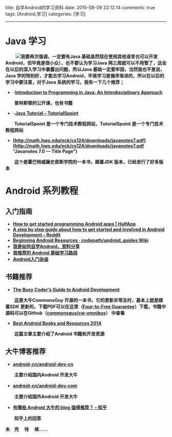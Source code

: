 title: 自学Android的学习资料
date: 2015-08-09 22:12:14
comments: true
tags: [Android,学习]
categories: [学习]

---
# Java 学习 #
　　 ![](http://i.imgur.com/Jsfe5pK.gif)**我要再次强调，一定要有Java 基础虽然现在使用其他语言也可以开发Android，但毕竟是很小众），也不要认为学习Java 两三周就可以不用管了，这会在以后的深入学习中暴露出问题，所以Java 基础一定要牢固，当然我也不是说，Java 学的特别好，才能去学习Android，毕竟学习是循序渐进的，所以在以后的学习中要注意，对于Java 系统的学习，我有一下几个推荐；**

 



- -**[Introduction to Programming in Java: An Interdisciplinary Approach](http://introcs.cs.princeton.edu/java/home/ "Introduction to Programming in Java: An Interdisciplinary Approach")**

　　**普林斯顿的公开课，也有书籍**



- -**[Java Tutorial – TutorialSpoint](http://www.tutorialspoint.com/java/ "Java Tutorial – TutorialSpoint")** 

　　**TutorialSpoint 是一个专门技术教程网站，TutorialSpoint 是一个专门技术教程网站**

- **[http://math.hws.edu/eck/cs124/downloads/javanotes7.pdf](http://math.hws.edu/eck/cs124/downloads/javanotes7.pdf "Javanotes 7.0 — Title Page")**

　　**这个是霍巴特威廉史密斯学院的一本书，跟着JDK 版本，已经发行了好多版本**


# Android 系列教程 #
## 入门指南 ##
- **[How to get started programming Android apps | HalfApp](http://halfapp.com/blog/get-started-programming-android-apps/ "How to get started programming Android apps | HalfApp")**
- **[A step by step guide about how to get started and involved in Android Development – Reddit](http://www.reddit.com/r/Android/comments/1w3woc/a_step_by_step_guide_about_how_to_get_started_and/ "A step by step guide about how to get started and involved in Android Development – Reddit")**
- **[Beginning Android Resources · codepath/android_guides Wiki](https://github.com/codepath/android_guides/wiki/Beginning-Android-Resources "Beginning Android Resources · codepath/android_guides Wiki")**
- **[我是如何自学Android，资料分享](http://www.jianshu.com/p/2ee0e74abbdf "我是如何自学Android，资料分享")**
- **[我推荐的 Android 基础学习路线](http://drakeet.me/android_base_road "我推荐的 Android 基础学习路线")**
- **[Android入门杂谈](http://mmclub.github.io/blog/2014/04/03/start-learning-android/ "Android入门杂谈")**

## 书籍推荐 ##
- **[The Busy Coder’s Guide to Android Development](http://commonsware.com/Android/ "The Busy Coder’s Guide to Android Development")**

　　**这是大牛CommonsGuy 开源的一本书，它的更新非常及时，基本上就是跟着SDK 更新的，下载PDF可以在这里（[Four-to-Free Guarantee](http://commonsware.com/Android/4-2-free "Four-to-Free Guarantee")）下载，书籍中源码可以在Github（[commonsguy/cw-omnibus](https://github.com/commonsguy/cw-omnibus "commonsguy/cw-omnibus")） 中查看**


- **[Best Android Books and Resources 2014](http://nimooli.com/blog/best-android-books-2014/ "Best Android Books and Resources 2014")**

　　**这篇文章主要介绍了Android 书籍和开发资源**

## 大牛博客推荐 ##
- **[android-cn/android-dev-cn](https://github.com/android-cn/android-dev-cn "android-cn/android-dev-cn")**
 
　　**主要介绍国内Android 开发大牛**

- **[android-cn/android-dev-com](https://github.com/android-cn/android-dev-com "android-cn/android-dev-com")**
　

　　**主要介绍国外Android 开发大牛**

- **[有哪些 Android 大牛的 blog 值得推荐？ – 知乎](http://www.zhihu.com/question/19775981 "有哪些 Android 大牛的 blog 值得推荐？ – 知乎")**

　　**知乎上的回答**



**未　完　 待 　续……**
　






